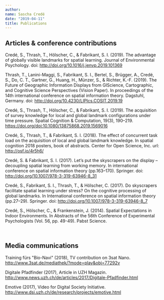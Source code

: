 ```yaml
---
author:
name: Sascha Credé
date: "2019-04-11"
title: Publications
---
```


<h2>Articles & conference contributions</h2>


Credé, S., Thrash, T., Hölscher, C., & Fabrikant, S. I. (2019). The advantage of globally visible landmarks for spatial learning. Journal of Environmental Psychology. doi: http://doi.org/10.1016/j.jenvp.2019.101369

Thrash, T., Lanini-Maggi, S., Fabrikant, S. I., Bertel, S., Brügger, A., Credé, S.,  Do,  C.  T.,  Gartner,  G.,  Huang,  H.,  Münzer,  S.,  &  Richter,  K.-F.  (2019). The  Future  of  Geographic  Information  Displays  from  GIScience,  Cartographic,  and  Cognitive  Science  Perspectives  (Vision  Paper).  In  proceedings  of  the 14th  international  conference  on  spatial  information  theory. Dagstuhl, Germany. doi: http://doi.org/10.4230/LIPIcs.COSIT.2019.19

Credé, S., Thrash, T., Hölscher, C., & Fabrikant, S. I. (2019). The acquisition of survey knowledge for local and global landmark configurations under time pressure. Spatial Cognition & Computation, 19(3), 190–219. https://doi.org/doi:10.1080/13875868.2019.1569016

Credé,  S.,  Thrash,  T.,  &  Fabrikant,  S.  I.  (2018).  The  effect  of  concurrent task load on the acquisition of local and global landmark knowledge. In spatial cognition 2018 posters, book of abstracts. Center for Open Science, Inc. url: http://osf.io/4r5h6/

Credé, S. & Fabrikant, S. I. (2017). Let’s put the skyscrapers on the display – decoupling spatial learning from working memory. In international conference  on  spatial  information  theory  (pp.163–170).  Springer.  doi:  http://doi.org/10.1007/978-3-319-63946-8_31

Credé, S., Fabrikant, S. I., Thrash, T., & Hölscher, C. (2017). Do skyscrapers facilitate spatial learning under stress? On the cognitive processing of global landmarks. In International conference on spatial information theory (pp.27–29). Springer. doi: http://doi.org/10.1007/978-3-319-63946-8_7

Credé, S., Hölscher, C., & Frankenstein, J. (2014). Spatial Expectations in Indoor Environments. In Abstracts of the 56th Conference of Experimental Psychologists (Vol. 56, pp. 49-49). Pabst Science.

<br>
<h2>Media communications</h2>

Training fürs "Bio-Navi" (2018), TV contribution on 3sat Nano.
http://www.3sat.de/mediathek/?mode=play&obj=77292v

Digitale Pfadfinder (2017), Article in UZH Magazin. 
http://www.news.uzh.ch/de/articles/2017/Digitale-Pfadfinder.html

Emotive (2017), Video for Digital Society Initiative.
http://www.dsi.uzh.ch/de/research/projects/emotive.html 

